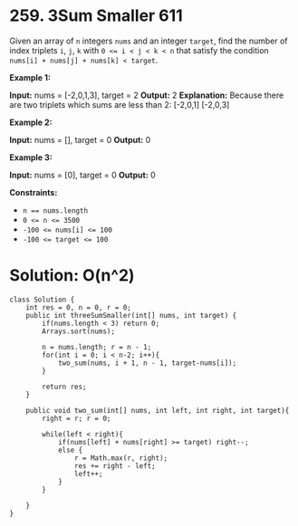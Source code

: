 # 259. 3Sum Smaller 611
Given an array of  `n`  integers  `nums`  and an integer `target`, find the number of index triplets  `i`,  `j`,  `k`  with  `0 <= i < j < k < n`  that satisfy the condition  `nums[i] + nums[j] + nums[k] < target`.

**Example 1:**

**Input:** nums = [-2,0,1,3], target = 2
**Output:** 2
**Explanation:** Because there are two triplets which sums are less than 2:
[-2,0,1]
[-2,0,3]

**Example 2:**

**Input:** nums = [], target = 0
**Output:** 0

**Example 3:**

**Input:** nums = [0], target = 0
**Output:** 0

**Constraints:**

-   `n == nums.length`
-   `0 <= n <= 3500`
-   `-100 <= nums[i] <= 100`
-   `-100 <= target <= 100`

# Solution: O(n^2) 
```
class Solution {
    int res = 0, n = 0, r = 0;
    public int threeSumSmaller(int[] nums, int target) {
        if(nums.length < 3) return 0;
        Arrays.sort(nums);
        
        n = nums.length; r = n - 1;
        for(int i = 0; i < n-2; i++){
            two_sum(nums, i + 1, n - 1, target-nums[i]);
        }
        
        return res;
    }
    
    public void two_sum(int[] nums, int left, int right, int target){
        right = r; r = 0;
        
        while(left < right){
            if(nums[left] + nums[right] >= target) right--;
            else {
                r = Math.max(r, right);
                res += right - left;
                left++;
            }
        }
        
    }
}
```


